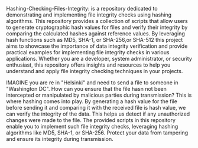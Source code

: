 Hashing-Checking-Files-Integrity:  is a repository dedicated to demonstrating and implementing file integrity checks using hashing algorithms. This repository provides a collection of scripts  that allow users to generate cryptographic hash values for files and verify their integrity by comparing the calculated hashes against reference values. By leveraging hash functions such as MD5, SHA-1, or SHA-256,or SHA-512 this project aims to showcase the importance of data integrity verification and provide practical examples for implementing file integrity checks in various applications. Whether you are  a developer, system administrator, or security enthusiast, this repository offers insights and resources to help you understand and apply file integrity checking techniques in your projects. 

IMAGINE you are re in "Helsinki" and need to send a file to someone in "Washington DC". How can you ensure that the file hasn not been intercepted or manipulated by malicious parties during transmission? This is where hashing comes into play. By generating a hash value for the file before sending it and comparing it with the received file is hash value, we can verify the integrity of the data. This helps us detect if any unauthorized changes were made to the file. The provided scripts in this repository enable you to implement such file integrity checks, leveraging hashing algorithms like MD5, SHA-1, or SHA-256. Protect your data from tampering and ensure its integrity during transmission.
